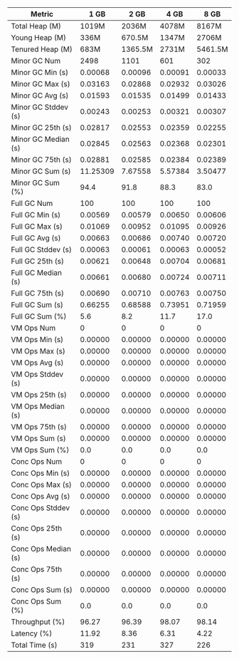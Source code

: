 | Metric | 1 GB | 2 GB | 4 GB | 8 GB |
|------|----|----|----|----|
| Total Heap (M) | 1019M | 2036M | 4078M | 8167M |
| Young Heap (M) | 336M | 670.5M | 1347M | 2706M |
| Tenured Heap (M) | 683M | 1365.5M | 2731M | 5461.5M |
| Minor GC Num | 2498 | 1101 | 601 | 302 |
| Minor GC Min (s) | 0.00068 | 0.00096 | 0.00091 | 0.00033 |
| Minor GC Max (s) | 0.03163 | 0.02868 | 0.02932 | 0.03026 |
| Minor GC Avg (s) | 0.01593 | 0.01535 | 0.01499 | 0.01433 |
| Minor GC Stddev (s) | 0.00243 | 0.00253 | 0.00321 | 0.00307 |
| Minor GC 25th (s) | 0.02817 | 0.02553 | 0.02359 | 0.02255 |
| Minor GC Median (s) | 0.02845 | 0.02563 | 0.02368 | 0.02301 |
| Minor GC 75th (s) | 0.02881 | 0.02585 | 0.02384 | 0.02389 |
| Minor GC Sum (s) | 11.25309 | 7.67558 | 5.57384 | 3.50477 |
| Minor GC Sum (%) | 94.4 | 91.8 | 88.3 | 83.0 |
| Full GC Num | 100 | 100 | 100 | 100 |
| Full GC Min (s) | 0.00569 | 0.00579 | 0.00650 | 0.00606 |
| Full GC Max (s) | 0.01069 | 0.00952 | 0.01095 | 0.00926 |
| Full GC Avg (s) | 0.00663 | 0.00686 | 0.00740 | 0.00720 |
| Full GC Stddev (s) | 0.00063 | 0.00061 | 0.00063 | 0.00052 |
| Full GC 25th (s) | 0.00621 | 0.00648 | 0.00704 | 0.00681 |
| Full GC Median (s) | 0.00661 | 0.00680 | 0.00724 | 0.00711 |
| Full GC 75th (s) | 0.00690 | 0.00710 | 0.00763 | 0.00750 |
| Full GC Sum (s) | 0.66255 | 0.68588 | 0.73951 | 0.71959 |
| Full GC Sum (%) | 5.6 | 8.2 | 11.7 | 17.0 |
| VM Ops Num | 0 | 0 | 0 | 0 |
| VM Ops Min (s) | 0.00000 | 0.00000 | 0.00000 | 0.00000 |
| VM Ops Max (s) | 0.00000 | 0.00000 | 0.00000 | 0.00000 |
| VM Ops Avg (s) | 0.00000 | 0.00000 | 0.00000 | 0.00000 |
| VM Ops Stddev (s) | 0.00000 | 0.00000 | 0.00000 | 0.00000 |
| VM Ops 25th (s) | 0.00000 | 0.00000 | 0.00000 | 0.00000 |
| VM Ops Median (s) | 0.00000 | 0.00000 | 0.00000 | 0.00000 |
| VM Ops 75th (s) | 0.00000 | 0.00000 | 0.00000 | 0.00000 |
| VM Ops Sum (s) | 0.00000 | 0.00000 | 0.00000 | 0.00000 |
| VM Ops Sum (%) | 0.0 | 0.0 | 0.0 | 0.0 |
| Conc Ops Num | 0 | 0 | 0 | 0 |
| Conc Ops Min (s) | 0.00000 | 0.00000 | 0.00000 | 0.00000 |
| Conc Ops Max (s) | 0.00000 | 0.00000 | 0.00000 | 0.00000 |
| Conc Ops Avg (s) | 0.00000 | 0.00000 | 0.00000 | 0.00000 |
| Conc Ops Stddev (s) | 0.00000 | 0.00000 | 0.00000 | 0.00000 |
| Conc Ops 25th (s) | 0.00000 | 0.00000 | 0.00000 | 0.00000 |
| Conc Ops Median (s) | 0.00000 | 0.00000 | 0.00000 | 0.00000 |
| Conc Ops 75th (s) | 0.00000 | 0.00000 | 0.00000 | 0.00000 |
| Conc Ops Sum (s) | 0.00000 | 0.00000 | 0.00000 | 0.00000 |
| Conc Ops Sum (%) | 0.0 | 0.0 | 0.0 | 0.0 |
| Throughput (%) | 96.27 | 96.39 | 98.07 | 98.14 |
| Latency (%) | 11.92 | 8.36 | 6.31 | 4.22 |
| Total Time (s) | 319 | 231 | 327 | 226 |
